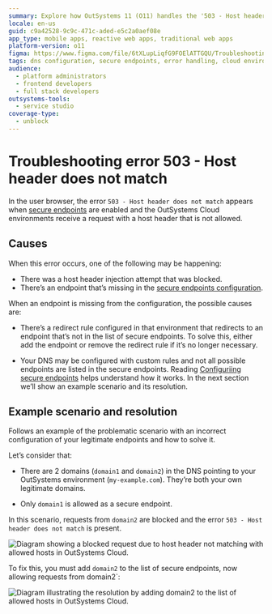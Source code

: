 ```yaml
---
summary: Explore how OutSystems 11 (O11) handles the '503 - Host header does not match' error by managing secure endpoint configurations.
locale: en-us
guid: c9a42528-9c9c-471c-aded-e5c2a0aef08e
app_type: mobile apps, reactive web apps, traditional web apps
platform-version: o11
figma: https://www.figma.com/file/6tXLupLiqfG9FOElATTGQU/Troubleshooting?type=design&node-id=3534-267&mode=design&t=cOOFHu0WdxoxhhZe-0
tags: dns configuration, secure endpoints, error handling, cloud environments, endpoint configuration
audience:
  - platform administrators
  - frontend developers
  - full stack developers
outsystems-tools:
  - service studio
coverage-type:
  - unblock
---
```


# Troubleshooting error 503 - Host header does not match

In the user browser, the error `503 - Host header does not match` appears when [secure endpoints](https://www.outsystems.com/tk/redirect?g=6c1dcebe-0c55-4fb3-b94b-21d162a23053) are enabled and the OutSystems Cloud environments receive a request with a host header that is not allowed.

## Causes

When this error occurs, one of the following may be happening:

* There was a host header injection attempt that was blocked.
* There’s an endpoint that’s missing in the [secure endpoints configuration](https://www.outsystems.com/tk/redirect?g=6c1dcebe-0c55-4fb3-b94b-21d162a23053).

When an endpoint is missing from the configuration, the possible causes are:

* There’s a redirect rule configured in that environment that redirects to an endpoint that’s not in the list of secure endpoints. To solve this, either add the endpoint or remove the redirect rule if it’s no longer necessary.

* Your DNS may be configured with custom rules and not all possible endpoints are listed in the secure endpoints. Reading [Configuriing secure endpoints](https://www.outsystems.com/tk/redirect?g=6c1dcebe-0c55-4fb3-b94b-21d162a23053) helps understand how it works. In the next section we’ll show an example scenario and its resolution.

## Example scenario and resolution

Follows an example of the problematic scenario with an incorrect configuration of your legitimate endpoints and how to solve it.

Let’s consider that:

* There are 2 domains (`domain1` and `domain2`) in the DNS pointing to your OutSystems environment (`my-example.com`). They’re both your own legitimate domains.

* Only `domain1` is allowed as a secure endpoint.

In this scenario, requests from `domain2` are blocked and the error `503 - Host header does not match` is present.

![Diagram showing a blocked request due to host header not matching with allowed hosts in OutSystems Cloud.](images/503-host-header-blocked-diag.png "Blocked Host Header Configuration Diagram")

To fix this, you must add `domain2` to the list of secure endpoints, now allowing requests from domain2`:

![Diagram illustrating the resolution by adding domain2 to the list of allowed hosts in OutSystems Cloud.](images/503-host-header-allowed-diag.png "Allowed Host Header Configuration Diagram")
